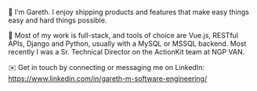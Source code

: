 👋 I'm Gareth. I enjoy shipping products and features that make easy things easy and hard things possible.

🧰 Most of my work is full-stack, and tools of choice are Vue.js, RESTful APIs, Django and Python, usually with a MySQL or MSSQL backend. Most recently I was a Sr. Technical Director on the ActionKit team at NGP VAN. 

✉️ Get in touch by connecting or messaging me on LinkedIn: https://www.linkedin.com/in/gareth-m-software-engineering/

